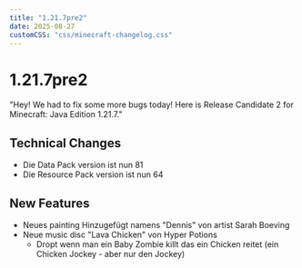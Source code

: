 ```yaml
---
title: "1.21.7pre2"
date: 2025-08-27
customCSS: "css/minecraft-changelog.css"
---
```


# 1.21.7pre2

 "Hey! We had to fix some more bugs today! Here is Release Candidate 2 for Minecraft: Java Edition 1.21.7."
## Technical Changes

- Die Data Pack version ist nun 81
- Die Resource Pack version ist nun 64

## New Features

- Neues painting Hinzugefügt namens "Dennis" von artist Sarah Boeving
- Neue music disc "Lava Chicken" von Hyper Potions
    - Dropt wenn man ein Baby Zombie killt das ein Chicken reitet (ein Chicken Jockey - aber nur den Jockey)


 <pre>















































































</pre>